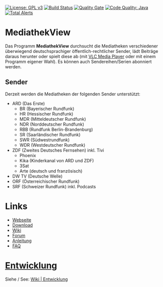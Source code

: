 
[![License: GPL v3](https://img.shields.io/badge/License-GPL%20v3-blue.svg)](http://www.gnu.org/licenses/gpl-3.0)
[![Build Status](https://travis-ci.org/mediathekview/MediathekView.svg?branch=master)](https://travis-ci.org/mediathekview/MediathekView)
[![Quality Gate](https://sonarcloud.io/api/project_badges/measure?project=mediathekview%3AMediathekView&metric=alert_status)](https://sonarcloud.io/dashboard/index/mediathekview%3AMediathekView)
[![Code Quality: Java](https://img.shields.io/lgtm/grade/java/g/mediathekview/MediathekView.svg?logo=lgtm&logoWidth=18)](https://lgtm.com/projects/g/mediathekview/MediathekView/context:java)
[![Total Alerts](https://img.shields.io/lgtm/alerts/g/mediathekview/MediathekView.svg?logo=lgtm&logoWidth=18)](https://lgtm.com/projects/g/mediathekview/MediathekView/alerts)

# MediathekView
Das Programm **MediathekView** durchsucht die Mediatheken verschiedener überwiegend deutschsprachiger öffentlich-rechtlicher Sender, lädt Beiträge daraus herunter oder spielt diese ab (mit [VLC Media Player](https://videolan.org/vlc/) oder mit einem Programm eigener Wahl). Es können auch Sendereihen/Serien abonniert werden.

## Sender
Derzeit werden die Mediatheken der folgenden Sender unterstützt:

- ARD (Das Erste)
   - BR (Bayerischer Rundfunk)
   - HR (Hessischer Rundfunk)
   - MDR (Mitteldeutscher Rundfunk)
   - NDR (Norddeutscher Rundfunk)
   - RBB (Rundfunk Berlin-Brandenburg)
   - SR (Saarländischer Rundfunk)
   - SWR (Südwestrundfunk)
   - WDR (Westdeutscher Rundfunk)
- ZDF (Zweites Deutsches Fernsehen) inkl. Tivi
   - Phoenix
   - Kika (Kinderkanal von ARD und ZDF)
   - 3Sat
   - Arte (deutsch und französisch)
- DW TV (Deutsche Welle)
- ORF (Österreichischer Rundfunk)
- SRF (Schweizer Rundfunk) inkl. Podcasts

# Links
- [Webseite](https://mediathekview.de)
- [Download](https://mediathekview.de/download/)
- [Wiki](https://github.com/mediathekview/MediathekView/wiki)
- [Forum](https://forum.mediathekview.de/)
- [Anleitung](https://mediathekview.de/anleitung/)
- [FAQ](https://mediathekview.de/faq/)

# [Entwicklung](https://github.com/mediathekview/MediathekView/wiki/Entwicklung)
Siehe / See: [Wiki | Entwicklung](https://github.com/mediathekview/MediathekView/wiki/Entwicklung)

